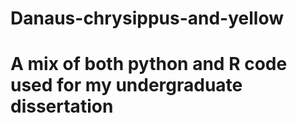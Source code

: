 # Danaus-chrysippus-and-yellow
# A mix of both python and R code used for my undergraduate dissertation 
